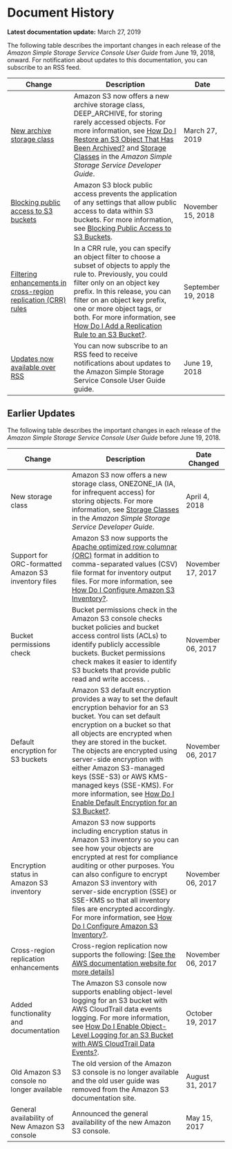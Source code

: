 # Document History<a name="document-history"></a>

**Latest documentation update:** March 27, 2019

The following table describes the important changes in each release of the *Amazon Simple Storage Service Console User Guide* from June 19, 2018, onward\. For notification about updates to this documentation, you can subscribe to an RSS feed\.

| Change | Description | Date | 
| --- |--- |--- |
| [ New archive storage class ](#document-history) | Amazon S3 now offers a new archive storage class, DEEP\_ARCHIVE, for storing rarely accessed objects\. For more information, see [ How Do I Restore an S3 Object That Has Been Archived?](https://docs.aws.amazon.com/AmazonS3/latest/user-guide/restore-archived-objects.html) and [Storage Classes](https://docs.aws.amazon.com/AmazonS3/latest/dev/storage-class-intro.html) in the *Amazon Simple Storage Service Developer Guide*\.  | March 27, 2019 | 
| [ Blocking public access to S3 buckets ](#document-history) |  Amazon S3 block public access prevents the application of any settings that allow public access to data within S3 buckets\. For more information, see [Blocking Public Access to S3 Buckets](https://docs.aws.amazon.com/AmazonS3/latest/user-guide/block-public-access.html)\.  | November 15, 2018 | 
| [ Filtering enhancements in cross\-region replication \(CRR\) rules ](#document-history) |  In a CRR rule, you can specify an object filter to choose a subset of objects to apply the rule to\. Previously, you could filter only on an object key prefix\. In this release, you can filter on an object key prefix, one or more object tags, or both\. For more information, see [How Do I Add a Replication Rule to an S3 Bucket?](https://docs.aws.amazon.com/AmazonS3/latest/user-guide/enable-replication.html)\.  | September 19, 2018 | 
| [Updates now available over RSS](#document-history) | You can now subscribe to an RSS feed to receive notifications about updates to the Amazon Simple Storage Service Console User Guide guide\. | June 19, 2018 | 

## Earlier Updates<a name="earlier-doc-history"></a>

The following table describes the important changes in each release of the *Amazon Simple Storage Service Console User Guide* before June 19, 2018\. 


| Change | Description | Date Changed | 
| --- | --- | --- | 
| New storage class  |  Amazon S3 now offers a new storage class, ONEZONE\_IA \(IA, for infrequent access\) for storing objects\. For more information, see [Storage Classes](https://docs.aws.amazon.com/AmazonS3/latest/dev/storage-class-intro.html) in the *Amazon Simple Storage Service Developer Guide*\.   |  April 4, 2018  | 
| Support for ORC\-formatted Amazon S3 inventory files | Amazon S3 now supports the [Apache optimized row columnar \(ORC\)](https://orc.apache.org/) format in addition to comma\-separated values \(CSV\) file format for inventory output files\. For more information, see [How Do I Configure Amazon S3 Inventory?](configure-inventory.md)\.  |  November 17, 2017 | 
| Bucket permissions check | Bucket permissions check in the Amazon S3 console checks bucket policies and bucket access control lists \(ACLs\) to identify publicly accessible buckets\. Bucket permissions check makes it easier to identify S3 buckets that provide public read and write access\. \.  |  November 06, 2017  | 
| Default encryption for S3 buckets |  Amazon S3 default encryption provides a way to set the default encryption behavior for an S3 bucket\. You can set default encryption on a bucket so that all objects are encrypted when they are stored in the bucket\. The objects are encrypted using server\-side encryption with either Amazon S3\-managed keys \(SSE\-S3\) or AWS KMS\-managed keys \(SSE\-KMS\)\. For more information, see [How Do I Enable Default Encryption for an S3 Bucket?](default-bucket-encryption.md)\.  |  November 06, 2017 | 
| Encryption status in Amazon S3 inventory | Amazon S3 now supports including encryption status in Amazon S3 inventory so you can see how your objects are encrypted at rest for compliance auditing or other purposes\. You can also configure to encrypt Amazon S3 inventory with server\-side encryption \(SSE\) or SSE\-KMS so that all inventory files are encrypted accordingly\. For more information, see [How Do I Configure Amazon S3 Inventory?](configure-inventory.md)\.  |  November 06, 2017 | 
| Cross\-region replication enhancements | Cross\-region replication now supports the following: [\[See the AWS documentation website for more details\]](http://docs.aws.amazon.com/AmazonS3/latest/user-guide/document-history.html)  |  November 06, 2017 | 
| Added functionality and documentation |  The Amazon S3 console now supports enabling object\-level logging for an S3 bucket with AWS CloudTrail data events logging\. For more information, see [How Do I Enable Object\-Level Logging for an S3 Bucket with AWS CloudTrail Data Events?](enable-cloudtrail-events.md)\.   |  October 19, 2017 | 
| Old Amazon S3 console no longer available |  The old version of the Amazon S3 console is no longer available and the old user guide was removed from the Amazon S3 documentation site\.   |  August 31, 2017 | 
| General availability of New Amazon S3 console |  Announced the general availability of the new Amazon S3 console\.   |  May 15, 2017  | 